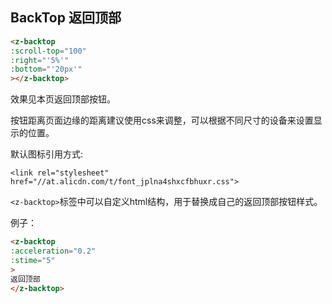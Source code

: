 ## BackTop 返回顶部

<template>
  <z-backtop
  :scroll-top="100"
  :right="'5%'"
  :bottom="'20px'"></z-backtop>
</template>

```html
<z-backtop
:scroll-top="100"
:right="'5%'"
:bottom="'20px'"
></z-backtop>
```
效果见本页返回顶部按钮。

按钮距离页面边缘的距离建议使用css来调整，可以根据不同尺寸的设备来设置显示的位置。

默认图标引用方式:

`<link rel="stylesheet" href="//at.alicdn.com/t/font_jplna4shxcfbhuxr.css">`

`<z-backtop>`标签中可以自定义html结构，用于替换成自己的返回顶部按钮样式。

例子：

<template>
  <z-backtop
  class="example"
  :acceleration="0.2"
  :stime="5">
  返回顶部
  </z-backtop>
</template>

```html
<z-backtop
:acceleration="0.2"
:stime="5"
>
返回顶部
</z-backtop>
```

<template>
  <div class="introduce-block">
    <z-table
    :title="'API'"
    :ths="['参数','类型','必填','默认值','说明']"
    :trs="[
            ['scrollTop','Number','否','0','页面滚动多少距离开始显示返回顶部按钮'],
            ['acceleration','Number','否','0.5','滚动的速度'],
            ['stime','Number','否','10','每次滚动的时间间隔'],
            ['right','String','否','20','返回顶部按钮和窗口右侧的距离'],
            ['bottom','String','否','20','返回顶部按钮和窗口底部的距离'],
          ]">
    </z-table>
  </div>
</template>

<style>
.z-backtop-wrapper.show-top.example {
  position: static;
}
</style>
